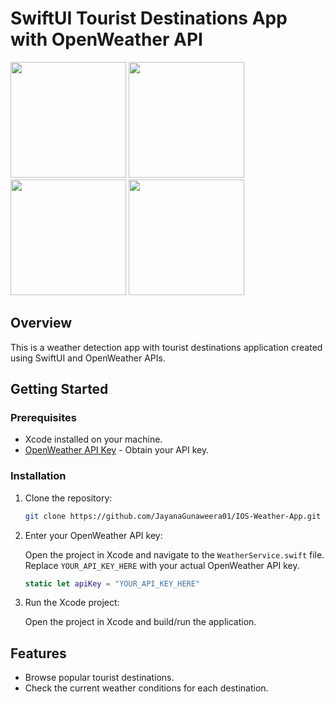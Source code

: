 # SwiftUI Tourist Destinations App with OpenWeather API

<img src="https://github.com/JayanaGunaweera01/IOS-Weather-App/assets/79576139/3f26d6dd-5f85-44aa-863c-2ade1dc2b16e" width="185">

<img src="https://github.com/JayanaGunaweera01/IOS-Weather-App/assets/79576139/7e6371bf-83bc-4b8c-94c7-f9d1ae4c4195" width="185">

<img src="https://github.com/JayanaGunaweera01/IOS-Weather-App/assets/79576139/16b8305f-ae94-4cac-8bd7-2bdb5cd794e6" width="185">

<img src="https://github.com/JayanaGunaweera01/IOS-Weather-App/assets/79576139/42adeae5-9955-4875-b516-074a6291acb2"  width="185">

## Overview

This is a weather detection app with tourist destinations application created using SwiftUI and OpenWeather APIs.

## Getting Started

### Prerequisites

- Xcode installed on your machine.
- [OpenWeather API Key](https://openweathermap.org/api) - Obtain your API key.

### Installation

1. Clone the repository:

    ```bash
    git clone https://github.com/JayanaGunaweera01/IOS-Weather-App.git
    ```

2. Enter your OpenWeather API key:

    Open the project in Xcode and navigate to the `WeatherService.swift` file. Replace `YOUR_API_KEY_HERE` with your actual OpenWeather API key.

    ```swift
    static let apiKey = "YOUR_API_KEY_HERE"
    ```

3. Run the Xcode project:

    Open the project in Xcode and build/run the application.

## Features

- Browse popular tourist destinations.
- Check the current weather conditions for each destination.
